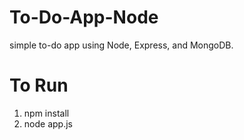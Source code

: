 # To-Do-App-Node
simple to-do app using Node, Express, and MongoDB.

# To Run
1. npm install
2. node app.js
